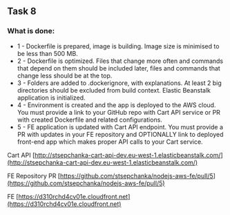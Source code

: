 
## Task 8

### What is done:
- 1 - Dockerfile is prepared, image is building. Image size is minimised to be less than 500 MB.
- 2 - Dockerfile is optimized. Files that change more often and commands that depend on them should be included later, files and commands that change less should be at the top.
- 3 - Folders are added to .dockerignore, with explanations. At least 2 big directories should be excluded from build context. Elastic Beanstalk application is initialized.
- 4 - Environment is created and the app is deployed to the AWS cloud. You must provide a link to your GitHub repo with Cart API service or PR with created Dockerfile and related configurations.
- 5 - FE application is updated with Cart API endpoint. You must provide a PR with updates in your FE repository and OPTIONALLY link to deployed front-end app which makes proper API calls to your Cart service.

Cart API [http://stsepchanka-cart-api-dev.eu-west-1.elasticbeanstalk.com/](http://stsepchanka-cart-api-dev.eu-west-1.elasticbeanstalk.com/)

FE Repository PR [https://github.com/stsepchanka/nodejs-aws-fe/pull/5](https://github.com/stsepchanka/nodejs-aws-fe/pull/5)

FE [https://d310rchd4cv01e.cloudfront.net](https://d310rchd4cv01e.cloudfront.net)
